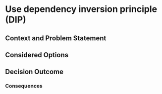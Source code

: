 # Use dependency inversion principle (DIP)

## Context and Problem Statement



## Considered Options



## Decision Outcome



### Consequences

